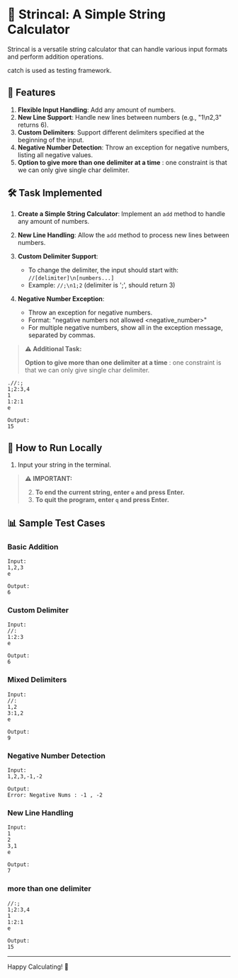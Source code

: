 
# 🧮 Strincal: A Simple String Calculator

Strincal is a versatile string calculator that can handle various input formats and perform addition operations. 

catch is used as testing framework.

## 🌟 Features

1. **Flexible Input Handling**: Add any amount of numbers.
2. **New Line Support**: Handle new lines between numbers (e.g., "1\n2,3" returns 6).
3. **Custom Delimiters**: Support different delimiters specified at the beginning of the input.
4. **Negative Number Detection**: Throw an exception for negative numbers, listing all negative values.
5. **Option to give more than one delimiter at a time** : 
one constraint is that we can only give single char delimiter.


## 🛠️ Task Implemented

1. **Create a Simple String Calculator**: Implement an `add` method to handle any amount of numbers.

2. **New Line Handling**: Allow the `add` method to process new lines between numbers.

3. **Custom Delimiter Support**: 
   - To change the delimiter, the input should start with: `//[delimiter]\n[numbers...]`
   - Example: `//;\n1;2` (delimiter is ';', should return 3)

4. **Negative Number Exception**:
   - Throw an exception for negative numbers.
   - Format: "negative numbers not allowed <negative_number>"
   - For multiple negative numbers, show all in the exception message, separated by commas.

> **⚠️ Additional Task:**
> 
>
>  **Option to give more than one delimiter at a time** : 
one constraint is that we can only give single char delimiter.
 ```
 .//:;
1;2:3,4
1
1:2:1
e

Output:
15
```

## 🚀 How to Run Locally

1. Input your string in the terminal.

> **⚠️ IMPORTANT:**
> 
> 2. **To end the current string, enter `e` and press Enter.**
> 3. **To quit the program, enter `q` and press Enter.**


## 📊 Sample Test Cases

### Basic Addition
```
Input:
1,2,3
e

Output:
6
```

### Custom Delimiter
```
Input:
//:
1:2:3
e

Output:
6
```

### Mixed Delimiters
```
Input:
//:
1,2
3:1,2
e

Output:
9
```

### Negative Number Detection
```
Input:
1,2,3,-1,-2

Output:
Error: Negative Nums : -1 , -2
```

### New Line Handling
```
Input:
1
2
3,1
e

Output:
7
```

### more than one delimiter
```
//:;
1;2:3,4
1
1:2:1
e

Output:
15
```




---

Happy Calculating! 🎉